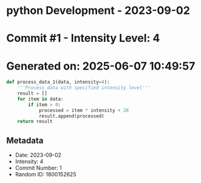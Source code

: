 ﻿# python Development - 2023-09-02
# Commit #1 - Intensity Level: 4
# Generated on: 2025-06-07 10:49:57
```python
def process_data_1(data, intensity=4):
    '''Process data with specified intensity level'''
    result = []
    for item in data:
        if item > 0:
            processed = item * intensity + 28
            result.append(processed)
    return result
```
## Metadata
- Date: 2023-09-02
- Intensity: 4
- Commit Number: 1
- Random ID: 1800152625
